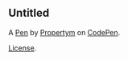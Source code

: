 Untitled
--------


A [Pen](https://codepen.io/Propertym-the-decoder/pen/LEPPRPL) by [Propertym](https://codepen.io/Propertym-the-decoder) on [CodePen](https://codepen.io).

[License](https://codepen.io/license/pen/LEPPRPL).